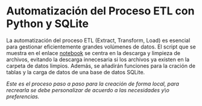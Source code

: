 # Automatización del Proceso ETL con Python y SQLite
La automatización del proceso ETL (Extract, Transform, Load) es esencial para gestionar eficientemente grandes volúmenes de datos.
El script que se muestra en el enlace [notebook](scrapping.ipynb) se centra en la descarga y limpieza de archivos, evitando la descarga innecesaria si los archivos ya existen en la carpeta de datos limpios. Además, se añadirán funciones para la cración de tablas y la carga de datos de una base de datos SQLite.


*Este es el proceso paso a paso para la creación de forma local, para recrearla se debe personalizar de acuerdo a las necesidades y\o preferencias.*
